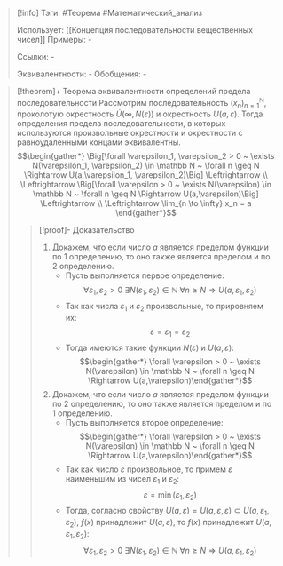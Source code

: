 > [!info]
> Тэги: #Теорема #Математический_анализ   
> 
> Использует: [[Концепция последовательности вещественных чисел]]
> Примеры: *-*
> 
> Ссылки: *-*
> 
> Эквивалентности: *-*
> Обобщения: *-*

> [!theorem]+ Теорема эквивалентности определений предела последовательности
> Рассмотрим последовательность $(x_n)_{n=1}^{\mathbb N}$, проколотую окрестность $\dot U\big(\infty, N(\varepsilon)\big)$ и окрестность $U\big(a, \varepsilon\big)$. Тогда определения предела последовательности, в которых используются произвольные окрестности и окрестности с равноудаленными концами эквивалентны. $$\begin{gather*} \Big[\forall \varepsilon_1, \varepsilon_2  > 0 ~ \exists N(\varepsilon_1, \varepsilon_2) \in \mathbb N ~ \forall n \geq N \Rightarrow U(a,\varepsilon_1, \varepsilon_2)\Big] \Leftrightarrow \\ \Leftrightarrow \Big[\forall \varepsilon > 0 ~ \exists N(\varepsilon) \in \mathbb N ~ \forall n \geq N \Rightarrow U(a,\varepsilon)\Big] \Leftrightarrow \\ \Leftrightarrow \lim_{n \to \infty} x_n = a \end{gather*}$$
> > [!proof]- Доказательство
> > 1. Докажем, что если число $a$ является пределом функции по $1$ определению, то оно также является пределом и по $2$ определению.
> > 	* Пусть выполняется первое определение: $$\forall \varepsilon_1, \varepsilon_2  > 0 ~ \exists N(\varepsilon_1, \varepsilon_2) \in \mathbb N ~ \forall n \geq N \Rightarrow U(a,\varepsilon_1, \varepsilon_2)$$
> > 	* Так как числа $\varepsilon_1$ и $\varepsilon_2$ произвольные, то прировняем их: $$\varepsilon = \varepsilon_1 = \varepsilon_2$$
> > 	* Тогда имеются такие функции $N(\varepsilon)$ и $U(a,\varepsilon)$: $$\begin{gather*} \forall \varepsilon > 0 ~ \exists N(\varepsilon) \in \mathbb N ~ \forall n \geq N \Rightarrow U(a,\varepsilon)\end{gather*}$$
> > 2. Докажем, что если число $a$ является пределом функции по $2$ определению, то оно также является пределом и по $1$ определению.
> > 	* Пусть выполняется второе определение: $$\begin{gather*} \forall \varepsilon > 0 ~ \exists N(\varepsilon) \in \mathbb N ~ \forall n \geq N \Rightarrow U(a,\varepsilon)\end{gather*}$$
> > 	* Так как число $\varepsilon$ произвольное, то примем $\varepsilon$ наименьшим из чисел $\varepsilon_1$ и $\varepsilon_2$: $$\varepsilon = \min\big(\varepsilon_1, \varepsilon_2\big)$$
> > 	* Тогда, согласно свойству $U(a,\varepsilon) = U(a,\varepsilon,\varepsilon) \subset U(a, \varepsilon_1, \varepsilon_2)$, $f(x)$ принадлежит $U(a,\varepsilon)$, то $f(x)$ принадлежит $U(a, \varepsilon_1, \varepsilon_2)$:$$\forall \varepsilon_1, \varepsilon_2  > 0 ~ \exists N(\varepsilon_1, \varepsilon_2) \in \mathbb N ~ \forall n \geq N \Rightarrow U(a,\varepsilon_1, \varepsilon_2)$$